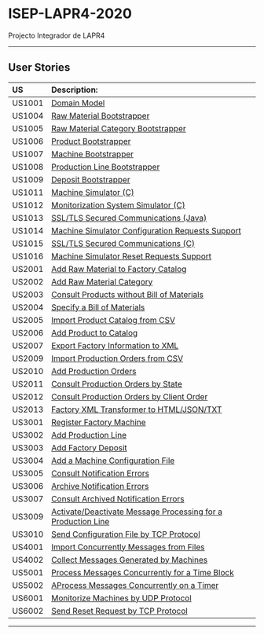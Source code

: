 # ISEP-LAPR4-2020
Projecto Integrador de LAPR4

----------------------------

## User Stories

| US  | Description:                                                              |
|:----|:------------------------------------------------------------------------|
| US1001 | [Domain Model](Documents/Analysis_and_Design/US1001_issue0/dm.md) |
| US1004 | [Raw Material Bootstrapper](Documents/Analysis_and_Design/US1004_issue1/Register_Material_Bootstrapper.md) |
| US1005 | [Raw Material Category Bootstrapper](Documents/Analysis_and_Design/US1005_issue2/Register_Material_Category_Bootstrapper.md) |
| US1006 | [Product Bootstrapper](Documents/Analysis_and_Design/US1006_issue3/RegisterProduct_Bootstrap.md) |
| US1007 | [Machine Bootstrapper](Documents/Analysis_and_Design/US1007_issue4/Machines_Bootstrap_US1007.md) |
| US1008 | [Production Line Bootstrapper](Documents/Analysis_and_Design/US1008_issue5n/Register_Production_Line_Bootstrap_US_1008.md) |
| US1009 | [Deposit Bootstrapper](Documents/Analysis_and_Design/US1009_issue6/Deposit_Bootstrap_US_1009.md) |
| US1011 | [Machine Simulator (C)](Documents/Analysis_and_Design/US1011_issue27/Machine_Simulator.md) |
| US1012 | [Monitorization System Simulator (C)](Documents/Analysis_and_Design/US1012_issue28/MachineSimulator_Monitoring_System.md) |
| US1013 | [SSL/TLS Secured Communications (Java)](Documents/Analysis_and_Design/US1013_issue43/SSL_TLS_SECURE_COMMUNICATIONS_1013.md) |
| US1014 | [Machine Simulator Configuration Requests Support](Documents/Analysis_and_Design/US1014_issue36/Pedidos_CONFIG_Simulador.md) |
| US1015 | [SSL/TLS Secured Communications (C)](Documents/Analysis_and_Design/US1015_issue37/protect_communications.md)|
| US1016 | [Machine Simulator Reset Requests Support](Documents/Analysis_and_Design/US1016_issue38/PedidosRESET_Simulador.md)|
| US2001 | [Add Raw Material to Factory Catalog](Documents/Analysis_and_Design/US2001_issue7/AddRawMaterialToTheCatalog.md) |
| US2002 | [Add Raw Material Category](Documents/Analysis_and_Design/US2002_issue8/Add_Raw_Material_Category_US2002.md)  |
| US2003 | [Consult Products without Bill of Materials](Documents/Analysis_and_Design/US2003_issue9/CheckProductsWithoutBOM.md)   |
| US2004 | [Specify a Bill of Materials](Documents/Analysis_and_Design/US2004_issue10/Specify_BOM_Item_2004.md)   |
| US2005 | [Import Product Catalog from CSV](Documents/Analysis_and_Design/US2005_issue11/Import_Products_Catalog_2005.md) |
| US2006 | [Add Product to Catalog](Documents/Analysis_and_Design/US2006_issue12/Add_Products_To_Product_Catalog_US2006.md)|
| US2007 | [Export Factory Information to XML](Documents/Analysis_and_Design/US2007_issue35/ExportFactoryInformationToAXMLFile.md)|
| US2009 | [Import Production Orders from CSV](Documents/Analysis_and_Design/US2009_issue19/import_prod_orders_from_csv.md)  |
| US2010 | [Add Production Orders](Documents/Analysis_and_Design/US2010_issue20/add_prod_order.md) |
| US2011 | [Consult Production Orders by State](Documents/Analysis_and_Design/US2011_issue21/consult_prod_orders_state.md) |
| US2012 | [Consult Production Orders by Client Order](Documents/Analysis_and_Design/US2012_issue22/consult_prod_orders_byOrder.md) |
| US2013 | [Factory XML Transformer to HTML/JSON/TXT](Documents/Analysis_and_Design/US2013_issue39/XML_Format_Transformer_2013.md) |
| US3001 | [Register Factory Machine](Documents/Analysis_and_Design/US3001_issue13/RegisterNewMachine.md) |
| US3002 | [Add Production Line](Documents/Analysis_and_Design/US3002_issue14/Specify_Production_Line_US_3002.md) |
| US3003 | [Add Factory Deposit](Documents/Analysis_and_Design/US3003_issue15/SpecifyDeposit.md) |
| US3004 | [Add a Machine Configuration File](Documents/Analysis_and_Design/US3004_issue23/AddAConfigurationFile.md) |
| US3005 | [Consult Notification Errors](Documents/Analysis_and_Design/US3005_issue24/Consult_Notification_Errors_US_3005.md) |
| US3006 | [Archive Notification Errors](Documents/Analysis_and_Design/US3006_issue25/Archive_Notification_Errors_3006.md) |
| US3007 | [Consult Archived Notification Errors](Documents/Analysis_and_Design/US3007_issue26/Consult_Archived_Notification_Errors_US_3007.md) |
| US3009 | [Activate/Deactivate Message Processing for a Production Line](Documents/Analysis_and_Design/US3009_issue42/SCM_US3009.md) |
| US3010 | [Send Configuration File by TCP Protocol](Documents/Analysis_and_Design/US3010_issue40/TCP_SEND_CONFIG_FILE_3010.md) |
| US4001 | [Import Concurrently Messages from Files](Documents/Analysis_and_Design/US4001_issue30/SCM_US4001.md) |
| US4002 | [Collect Messages Generated by Machines](Documents/Analysis_and_Design/US4002_issue31/SCM_US4002.md) |
| US5001 | [Process Messages Concurrently for a Time Block](Documents/Analysis_and_Design/US5001_issue33/SCM_US5001.md) |
| US5002 | [AProcess Messages Concurrently on a Timer](Documents/Analysis_and_Design/US5002_issue44/SCM_US5002.md) |
| US6001 | [Monitorize Machines by UDP Protocol](Documents/Analysis_and_Design/US6001_issue32/SMM_Monitorize_Machine_States_US_6001.md) |
| US6002 | [Send Reset Request by TCP Protocol](Documents/Analysis_and_Design/US6002_issue41/SMM_Request_Machine_Reset_US_6002.md) |

----------------------------------------------------------------------
